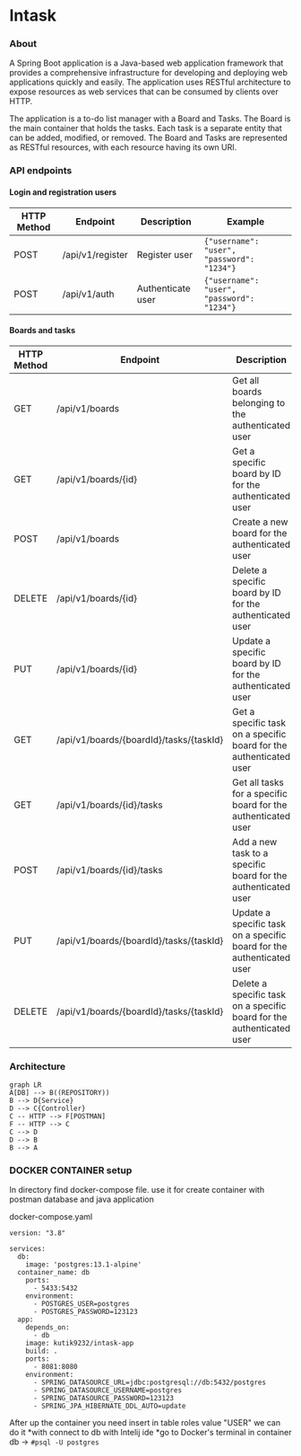 # Intask 
### About 

A Spring Boot application is a Java-based web application framework that provides a comprehensive infrastructure for developing and deploying web applications quickly and easily. The application uses RESTful architecture to expose resources as web services that can be consumed by clients over HTTP.

The application is a to-do list manager with a Board and Tasks. The Board is the main container that holds the tasks. Each task is a separate entity that can be added, modified, or removed. The Board and Tasks are represented as RESTful resources, with each resource having its own URI.

### API endpoints  
#### Login and registration users

| HTTP Method | Endpoint        | Description                      | Example                                           |
|-------------|----------------|----------------------------------|---------------------------------------------------|
| POST        | /api/v1/register | Register user                    | `{"username": "user", "password": "1234"}` |
| POST        | /api/v1/auth    | Authenticate user                | `{"username": "user", "password": "1234"}` |

#### Boards and tasks 
| HTTP Method | Endpoint                          | Description                                             |
| ----------- | -------------------------------- | ------------------------------------------------------- |
| GET         | /api/v1/boards                   | Get all boards belonging to the authenticated user      |
| GET         | /api/v1/boards/{id}              | Get a specific board by ID for the authenticated user   |
| POST        | /api/v1/boards                   | Create a new board for the authenticated user           |
| DELETE      | /api/v1/boards/{id}              | Delete a specific board by ID for the authenticated user|
| PUT         | /api/v1/boards/{id}              | Update a specific board by ID for the authenticated user|
| GET         | /api/v1/boards/{boardId}/tasks/{taskId} | Get a specific task on a specific board for the authenticated user |
| GET         | /api/v1/boards/{id}/tasks        | Get all tasks for a specific board for the authenticated user |
| POST        | /api/v1/boards/{id}/tasks        | Add a new task to a specific board for the authenticated user|
| PUT         | /api/v1/boards/{boardId}/tasks/{taskId} | Update a specific task on a specific board for the authenticated user |
| DELETE      | /api/v1/boards/{boardId}/tasks/{taskId} | Delete a specific task on a specific board for the authenticated user |



### Architecture

```mermaid
graph LR
A[DB] --> B((REPOSITORY))
B --> D{Service}
D --> C{Controller}
C -- HTTP --> F[POSTMAN]
F -- HTTP --> C
C --> D
D --> B
B --> A
```

### DOCKER CONTAINER setup 
In directory find docker-compose file.
use it for create container with postman database and java application 


docker-compose.yaml



    version: "3.8"  
      
    services:  
      db:  
        image: 'postgres:13.1-alpine'  
      container_name: db  
        ports:  
          - 5433:5432  
        environment:  
          - POSTGRES_USER=postgres  
          - POSTGRES_PASSWORD=123123  
      app:  
        depends_on:  
          - db  
        image: kutik9232/intask-app  
        build: .  
        ports:  
          - 8081:8080  
        environment:  
          - SPRING_DATASOURCE_URL=jdbc:postgresql://db:5432/postgres  
          - SPRING_DATASOURCE_USERNAME=postgres  
          - SPRING_DATASOURCE_PASSWORD=123123  
          - SPRING_JPA_HIBERNATE_DDL_AUTO=update


After up the container you need insert in table roles value "USER"
we can do it 
*with connect to db with Intelij ide 
*go to Docker's terminal in container db -> 
   `#psql -U postgres`  
